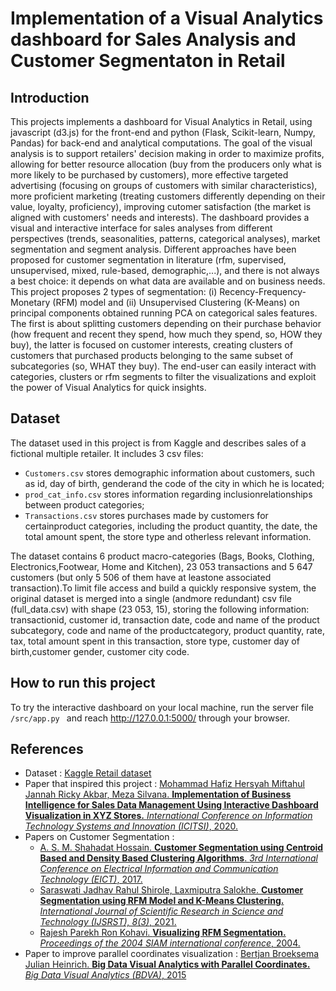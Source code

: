 # Implementation of a Visual Analytics dashboard for Sales Analysis and Customer Segmentaton in Retail
 
 ## Introduction
 This projects implements a dashboard for Visual Analytics in Retail, using javascript (d3.js) for the front-end and python (Flask, Scikit-learn, Numpy, Pandas) for back-end and analytical computations.
 The goal of the visual analysis is to support retailers' decision making in order to maximize profits, allowing for  better resource allocation (buy from the producers only what is more likely to be purchased by customers), more effective targeted advertising (focusing on groups of customers with similar characteristics), more proficient marketing (treating customers differently depending on their value, loyalty, proficiency), improving cutomer satisfaction (the market is aligned with customers' needs and interests). The dashboard provides a visual and interactive interface for sales analyses from different perspectives (trends, seasonalities, patterns, categorical analyses), market segmentation and segment analysis. Different approaches have been proposed for customer segmentation in literature (rfm, supervised, unsupervised, mixed, rule-based, demographic,...), and there is not always a best choice: it depends on what data are available and on business needs. This project proposes 2 types of segmentation: (i) Recency-Frequency-Monetary (RFM) model and (ii) Unsupervised Clustering (K-Means) on principal components obtained running PCA on categorical sales features. The first is about splitting customers depending on their purchase behavior (how frequent and recent they spend, how much they spend, so, HOW they buy), the latter is focused on customer interests, creating clusters of customers that purchased products belonging to the same subset of subcategories (so, WHAT they buy). The end-user can easily interact with categories, clusters or rfm segments to filter the visualizations and exploit the power of Visual Analytics for quick insights.

 ## Dataset
 The dataset used in this project is from Kaggle and describes sales of a fictional multiple retailer. It includes 3 csv files:
 * ```Customers.csv``` stores demographic information about customers, such as id, day of birth, genderand the code of the city in which he is located;
 * ```prod_cat_info.csv``` stores information regarding inclusionrelationships between product categories;
 * ```Transactions.csv``` stores purchases made by customers for certainproduct categories, including the product quantity, the date, the total amount spent, the store type and otherless relevant information.
 
The dataset contains 6 product macro-categories (Bags, Books, Clothing, Electronics,Footwear, Home and Kitchen), 23 053 transactions and 5 647 customers (but only 5 506 of them have at leastone associated transaction).To limit file access and build a quickly responsive system, the original dataset is merged into a single (andmore redundant) csv file (full_data.csv) with shape (23 053, 15), storing the following information: transactionid, customer id, transaction date, code and name of the product subcategory, code and name of the productcategory, product quantity, rate, tax, total amount spent in this transaction, store type, customer day of birth,customer gender, customer city code.
 
 ## How to run this project
 To try the interactive dashboard on your local machine, run the server file ```/src/app.py ``` and reach http://127.0.0.1:5000/ through your browser.


 ## References
 * Dataset : [Kaggle Retail dataset](https://www.kaggle.com/darpan25bajaj/retail-case-study-data)
 * Paper that inspired this project : [Mohammad Hafiz Hersyah Miftahul Jannah Ricky Akbar, Meza Silvana. **Implementation of Business Intelligence for Sales Data Management Using Interactive Dashboard Visualization in XYZ Stores.** *International Conference on Information Technology Systems and Innovation (ICITSI)*, 2020.]()
 * Papers on Customer Segmentation : 
    * [A. S. M. Shahadat Hossain. **Customer Segmentation using Centroid Based and Density Based Clustering Algorithms**. *3rd International Conference on Electrical Information and Communication Technology (EICT)*, 2017.]()
    * [Saraswati Jadhav Rahul Shirole, Laxmiputra Salokhe. **Customer Segmentation using RFM Model and K-Means Clustering.** *International Journal of Scientific Research in Science and Technology (IJSRST), 8(3)*, 2021.]()
    * [Rajesh Parekh Ron Kohavi. **Visualizing RFM Segmentation.** *Proceedings of the 2004 SIAM international conference*, 2004.]()
 * Paper to improve parallel coordinates visualization : [Bertjan Broeksema Julian Heinrich. **Big Data Visual Analytics with Parallel Coordinates.** *Big Data Visual Analytics (BDVA)*, 2015]()
